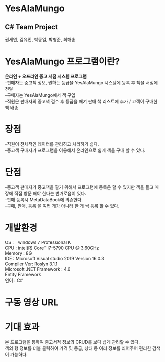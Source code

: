 # **YesAlaMungo**  

## **C# Team Project**  
권세연, 김유민, 박동일, 박형준, 최해송  

# **YesAlaMungo 프로그램이란?**  
**온라인 + 오프라인 중고 서점 시스템 프로그램**      
-핀매자는 중고책 정보, 원하는 등급을 YesAlaMungo 시스템에  등록 후 책을 서점에 전달  
-구매자는 YesAlaMungo에서 책 구입  
-직원은 판매자의 중고책 검수 후 등급을 매겨 판매 책 리스트에 추가 / 고객이 구매한 책 배송      
# **장점**  
-직원이 전체적인 데이터를 관리하고 처리하기 쉽다.  
-중고책 구매자가 프로그램을 이용해서 온라인으로 쉽게 책을 구매 할 수 있다.  
# **단점**  
-중고책 판매자가 중고책을 팔기 위해서 프로그램에 등록은 할 수 있지만 책을 들고 매장에 직접 방문 해야 한다는 번거로움이 있다.  
-판매 등록시 MetaDataBook에 의존한다.  
-구매, 판매, 등록 을 여러 개가 아니라 한 개 씩 등록 할 수 있다.  
# **개발환경**    
OS :　windows 7 Professional K  
CPU : intel(R) Core™ i7-5790 CPU @ 3.60GHz   
Memory : 8G   
IDE : Microsoft Visual studio 2019 Version 16.0.3  
Compiler Ver: Roslyn 3.1.1  
Microsoft .NET Framework : 4.6  
Entity Framework   
언어 : C#  
# **구동 영상 URL**  
# **기대 효과**    
본 프로그램을 통하여 중고서적 정보의 CRUD를 보다 쉽게 관리할 수 있다.  
책의 행 정보를 더블 클릭하여 가격 및 등급, 상태 등 여러 정보를 띄어주어 편리한 검색이 가능하다.  
